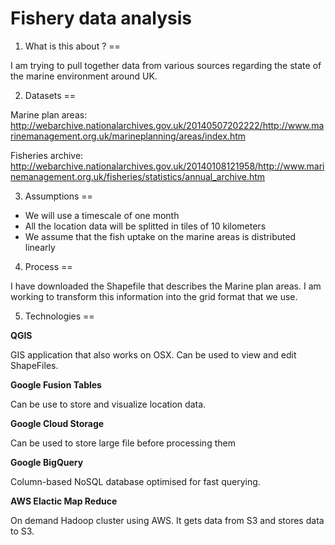 Fishery data analysis
=

1. What is this about ?
==

I am trying to pull together data from various sources regarding the state of the marine environment around UK.


2. Datasets
==

Marine plan areas: http://webarchive.nationalarchives.gov.uk/20140507202222/http://www.marinemanagement.org.uk/marineplanning/areas/index.htm

Fisheries archive: http://webarchive.nationalarchives.gov.uk/20140108121958/http://www.marinemanagement.org.uk/fisheries/statistics/annual_archive.htm

3. Assumptions
==

- We will use a timescale of one month
- All the location data will be splitted in tiles of 10 kilometers
- We assume that the fish uptake on the marine areas is distributed linearly


4. Process
==

 I have downloaded the Shapefile that describes the Marine plan areas.
 I am working to transform this information into the grid format that we use.



5. Technologies
==

**QGIS**

 GIS application that also works on OSX. Can be used to view and edit ShapeFiles.

**Google Fusion Tables**

  Can be use to store and visualize location data.

**Google Cloud Storage**

  Can be used to store large file before processing them

**Google BigQuery**

  Column-based NoSQL database optimised for fast querying.
  
**AWS Elactic Map Reduce**

  On demand Hadoop cluster using AWS. It gets data from S3 and stores data to S3.
  
  
  
